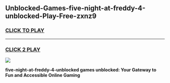 
## Unblocked-Games-five-night-at-freddy-4-unblocked-Play-Free-zxnz9
<h3>
<a href="https://premium76.site?title=five-night-at-freddy-4-unblocked&ref=10A">CLICK TO PLAY</a></h3>
<hr>

<h3>
<a href="https://premium76.site?title=five-night-at-freddy-4-unblocked&ref=10A">CLICK 2 PLAY</a>
  
</h3>

<a href="https://premium76.site?title=five-night-at-freddy-4-unblocked&ref=10A"><img src="https://clearcache.store/games.png"></a>


**five-night-at-freddy-4-unblocked games unblocked: Your Gateway to Fun and Accessible Online Gaming**

